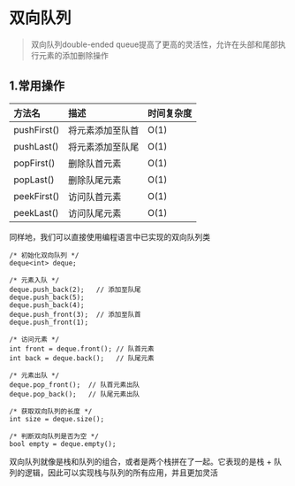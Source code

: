 # 双向队列

> 双向队列double-ended queue提高了更高的灵活性，允许在头部和尾部执行元素的添加删除操作



## 1.常用操作

| 方法名      | 描述             | 时间复杂度 |
| :---------- | :--------------- | :--------- |
| pushFirst() | 将元素添加至队首 | O(1)       |
| pushLast()  | 将元素添加至队尾 | O(1)       |
| popFirst()  | 删除队首元素     | O(1)       |
| popLast()   | 删除队尾元素     | O(1)       |
| peekFirst() | 访问队首元素     | O(1)       |
| peekLast()  | 访问队尾元素     | O(1)       |

同样地，我们可以直接使用编程语言中已实现的双向队列类

```
/* 初始化双向队列 */
deque<int> deque;

/* 元素入队 */
deque.push_back(2);   // 添加至队尾
deque.push_back(5);
deque.push_back(4);
deque.push_front(3);  // 添加至队首
deque.push_front(1);

/* 访问元素 */
int front = deque.front(); // 队首元素
int back = deque.back();   // 队尾元素

/* 元素出队 */
deque.pop_front();  // 队首元素出队
deque.pop_back();   // 队尾元素出队

/* 获取双向队列的长度 */
int size = deque.size();

/* 判断双向队列是否为空 */
bool empty = deque.empty();
```

双向队列就像是栈和队列的组合，或者是两个栈拼在了一起。它表现的是栈 + 队列的逻辑，因此可以实现栈与队列的所有应用，并且更加灵活